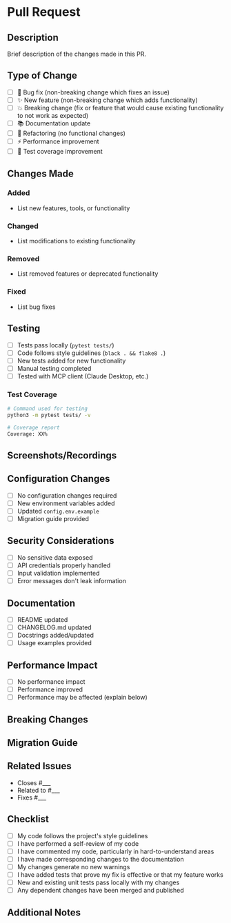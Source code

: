 # Pull Request

## Description
Brief description of the changes made in this PR.

## Type of Change
- [ ] 🐛 Bug fix (non-breaking change which fixes an issue)
- [ ] ✨ New feature (non-breaking change which adds functionality)
- [ ] 💥 Breaking change (fix or feature that would cause existing functionality to not work as expected)
- [ ] 📚 Documentation update
- [ ] 🔧 Refactoring (no functional changes)
- [ ] ⚡ Performance improvement
- [ ] 🧪 Test coverage improvement

## Changes Made
### Added
- List new features, tools, or functionality

### Changed
- List modifications to existing functionality

### Removed
- List removed features or deprecated functionality

### Fixed
- List bug fixes

## Testing
- [ ] Tests pass locally (`pytest tests/`)
- [ ] Code follows style guidelines (`black . && flake8 .`)
- [ ] New tests added for new functionality
- [ ] Manual testing completed
- [ ] Tested with MCP client (Claude Desktop, etc.)

### Test Coverage
```bash
# Command used for testing
python3 -m pytest tests/ -v

# Coverage report
Coverage: XX%
```

## Screenshots/Recordings
<!-- If applicable, add screenshots or recordings demonstrating the changes -->

## Configuration Changes
- [ ] No configuration changes required
- [ ] New environment variables added
- [ ] Updated `config.env.example`
- [ ] Migration guide provided

## Security Considerations
- [ ] No sensitive data exposed
- [ ] API credentials properly handled
- [ ] Input validation implemented
- [ ] Error messages don't leak information

## Documentation
- [ ] README updated
- [ ] CHANGELOG.md updated
- [ ] Docstrings added/updated
- [ ] Usage examples provided

## Performance Impact
- [ ] No performance impact
- [ ] Performance improved
- [ ] Performance may be affected (explain below)

<!-- If performance is affected, explain the impact and any mitigation strategies -->

## Breaking Changes
<!-- If this is a breaking change, describe what breaks and how users should adapt -->

## Migration Guide
<!-- If users need to change their configuration or usage, provide a migration guide -->

## Related Issues
- Closes #___
- Related to #___
- Fixes #___

## Checklist
- [ ] My code follows the project's style guidelines
- [ ] I have performed a self-review of my code
- [ ] I have commented my code, particularly in hard-to-understand areas
- [ ] I have made corresponding changes to the documentation
- [ ] My changes generate no new warnings
- [ ] I have added tests that prove my fix is effective or that my feature works
- [ ] New and existing unit tests pass locally with my changes
- [ ] Any dependent changes have been merged and published

## Additional Notes
<!-- Any additional information that reviewers should know -->
